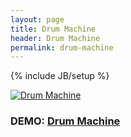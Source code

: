 ```yaml
---
layout: page
title: Drum Machine
header: Drum Machine
permalink: drum-machine
---
```

{% include JB/setup %}


[![Drum Machine](https://patomation.github.io/demos/drum-machine/thumbnail.png "Drum Machine")](https://patomation.github.io/demos/drum-machine)
### DEMO: [Drum Machine](https://patomation.github.io/demos/drum-machine)
